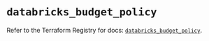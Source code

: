 # `databricks_budget_policy`

Refer to the Terraform Registry for docs: [`databricks_budget_policy`](https://registry.terraform.io/providers/databricks/databricks/1.71.0/docs/resources/budget_policy).
